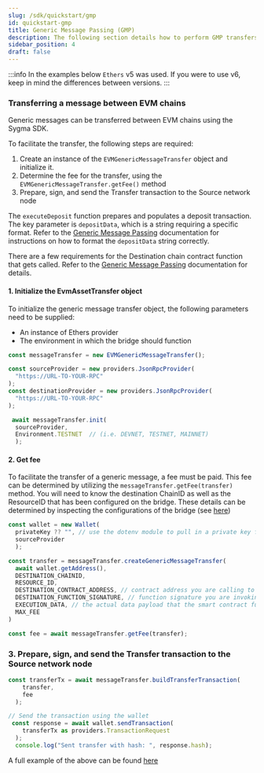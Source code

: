 ```yaml
---
slug: /sdk/quickstart/gmp
id: quickstart-gmp
title: Generic Message Passing (GMP)
description: The following section details how to perform GMP transfers.
sidebar_position: 4
draft: false
---
```


:::info
In the examples below `Ethers` v5 was used. If you were to use v6, keep in mind the differences between versions.
:::

### Transferring a message between EVM chains

Generic messages can be transferred between EVM chains using the Sygma SDK.

To facilitate the transfer, the following steps are required:

1. Create an instance of the `EVMGenericMessageTransfer` object and initialize it.
2. Determine the fee for the transfer, using the  `EVMGenericMessageTransfer.getFee()` method
3. Prepare, sign, and send the Transfer transaction to the Source network node

The `executeDeposit` function prepares and populates a deposit transaction. The key parameter is `depositData`, which is a string requiring a specific format. Refer to the [Generic Message Passing](../../03-architecture/06-generic.md) documentation for instructions on how to format the `depositData` string correctly.

There are a few requirements for the Destination chain contract function that gets called. Refer to the [Generic Message Passing](../../03-architecture/06-generic.md) documentation for details.

#### 1. Initialize the EvmAssetTransfer object

To initialize the generic message transfer object, the following parameters need to be supplied:

- An instance of Ethers provider
- The environment in which the bridge should function

```ts
const messageTransfer = new EVMGenericMessageTransfer();

const sourceProvider = new providers.JsonRpcProvider(
  "https://URL-TO-YOUR-RPC"
);
const destinationProvider = new providers.JsonRpcProvider(
  "https://URL-TO-YOUR-RPC"
);

 await messageTransfer.init(
  sourceProvider, 
  Environment.TESTNET  // (i.e. DEVNET, TESTNET, MAINNET)
  );
```

#### 2. Get fee

To facilitate the transfer of a generic message, a fee must be paid. This fee can be determined by utilizing the `messageTransfer.getFee(transfer)` method. You will need to know the destination ChainID as well as the ResourceID that has been configured on the bridge. These details can be determined by inspecting the configurations of the bridge (see [here](https://docs.buildwithsygma.com/environments))


```ts
const wallet = new Wallet(
  privateKey ?? "", // use the dotenv module to pull in a private key from a .env file
  sourceProvider
  );

const transfer = messageTransfer.createGenericMessageTransfer(
  await wallet.getAddress(),
  DESTINATION_CHAINID,
  RESOURCE_ID,
  DESTINATION_CONTRACT_ADDRESS, // contract address you are calling to
  DESTINATION_FUNCTION_SIGNATURE, // function signature you are invoking cross-chain
  EXECUTION_DATA, // the actual data payload that the smart contract function is expecting 
  MAX_FEE
)

const fee = await messageTransfer.getFee(transfer);
```
### 3. Prepare, sign, and send the Transfer transaction to the Source network node

```ts
const transferTx = await messageTransfer.buildTransferTransaction(
    transfer,
    fee
  );

// Send the transaction using the wallet
 const response = await wallet.sendTransaction(
    transferTx as providers.TransactionRequest
  );
  console.log("Sent transfer with hash: ", response.hash);
```

A full example of the above can be found [here](https://github.com/sygmaprotocol/sygma-sdk/blob/main/examples/evm-to-evm-generic-mesage-passing/src/transfer.ts)
